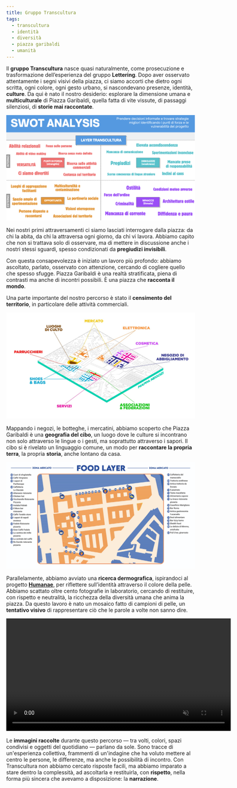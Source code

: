 ```yaml
---
title: Gruppo Transcultura  
tags:
  - transcultura
  - identità
  - diversità
  - piazza garibaldi
  - umanità
---
```


Il **gruppo Transcultura** nasce quasi naturalmente, come prosecuzione e trasformazione dell’esperienza del gruppo **Lettering**. Dopo aver osservato attentamente i segni visivi della piazza, ci siamo accorti che dietro ogni scritta, ogni colore, ogni gesto urbano, si nascondevano presenze, identità, **culture**. Da qui è nato il nostro desiderio: esplorare la dimensione umana e **multiculturale** di Piazza Garibaldi, quella fatta di vite vissute, di passaggi silenziosi, di **storie mai raccontate**.

<img src="../../images/transcultura/swot.png" alt="swot Analysis" width="800">

Nei nostri primi attraversamenti ci siamo lasciati interrogare dalla piazza: da chi la abita, da chi la attraversa ogni giorno, da chi vi lavora. Abbiamo capito che non si trattava solo di osservare, ma di mettere in discussione anche i nostri stessi sguardi, spesso condizionati da **pregiudizi invisibili**.

Con questa consapevolezza è iniziato un lavoro più profondo: abbiamo ascoltato, parlato, osservato con attenzione, cercando di cogliere quello che spesso sfugge. Piazza Garibaldi è una realtà stratificata, piena di contrasti ma anche di incontri possibili. È una piazza che **racconta il mondo**.

Una parte importante del nostro percorso è stato il **censimento del territorio**, in particolare delle attività commerciali.

<p align="center">
  <img src="../../images/transcultura/layers.jpeg" alt="layers.jpeg" width="800">
</p>

Mappando i negozi, le botteghe, i mercatini, abbiamo scoperto che Piazza Garibaldi è una **geografia del cibo**, un luogo dove le culture si incontrano non solo attraverso le lingue o i gesti, ma soprattutto attraverso i sapori. Il cibo si è rivelato un linguaggio comune, un modo per **raccontare la propria terra**, la propria **storia**, anche lontano da casa.

<p align="center">
  <img src="../../images/transcultura/cibo.jpeg" alt="cibo.jpeg" width="800">
</p>

Parallelamente, abbiamo avviato una **ricerca dermografica**, ispirandoci al progetto [**Humanae**](https://www.angelicadass.com/humanae), per riflettere sull’identità attraverso il colore della pelle. Abbiamo scattato oltre cento fotografie in laboratorio, cercando di restituire, con rispetto e neutralità, la ricchezza della diversità umana che anima la piazza. Da questo lavoro è nato un mosaico fatto di campioni di pelle, un **tentativo visivo** di rappresentare ciò che le parole a volte non sanno dire.

<p align="center">
  <video width="600" controls autoplay loop muted>
    <source src="../clip.MP4" type="video/MP4">
    Il tuo browser non supporta il tag video.
  </video>
</p>

Le **immagini raccolte** durante questo percorso — tra volti, colori, spazi condivisi e oggetti del quotidiano — parlano da sole. Sono tracce di un'esperienza collettiva, frammenti di un'indagine che ha voluto mettere al centro le persone, le differenze, ma anche le possibilità di incontro. Con Transcultura non abbiamo cercato risposte facili, ma abbiamo imparato a stare dentro la complessità, ad ascoltarla e restituirla, con **rispetto**, nella forma più sincera che avevamo a disposizione: la **narrazione**.
